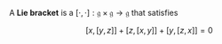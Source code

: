 A **Lie bracket** is a $[\cdot,\cdot]: \mathfrak{g \times g \to g}$ that satisfies

$$
[x,[y,z]]+[z,[x,y]]+[y,[z,x]] = 0\tag{Jacobi}
$$